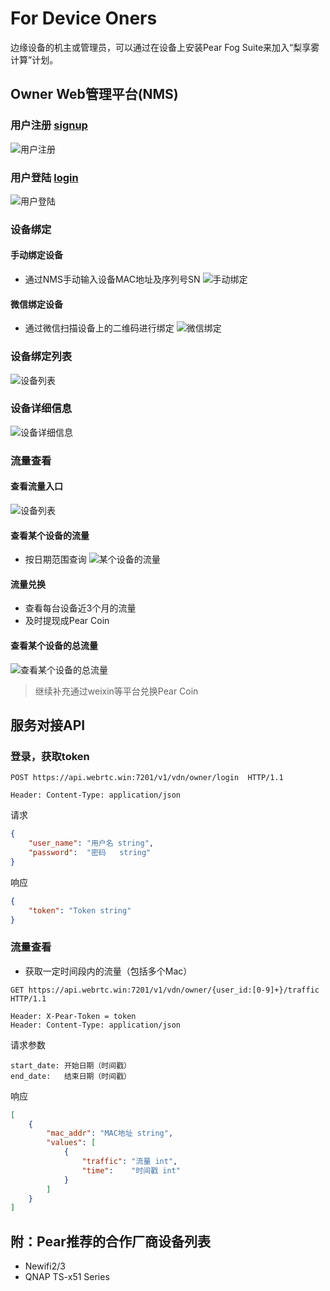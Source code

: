 # For Device Oners

 边缘设备的机主或管理员，可以通过在设备上安装Pear Fog Suite来加入“梨享雾计算”计划。

## Owner Web管理平台(NMS)

### 用户注册 [signup](https://nms.webrtc.win/site/signup)
![用户注册](fig/owner/nms_signup.png)

### 用户登陆 [login](https://nms.webrtc.win/site/login)
![用户登陆](fig/owner/nms_login.png)

### 设备绑定
#### 手动绑定设备
- 通过NMS手动输入设备MAC地址及序列号SN
![手动绑定](fig/owner/hand_bind.png)

#### 微信绑定设备
- 通过微信扫描设备上的二维码进行绑定
![微信绑定](fig/wechat_bind.png)

### 设备绑定列表
![设备列表](fig/owner/node_state.png)

### 设备详细信息
![设备详细信息](fig/owner/single_node_state.png)

### 流量查看
#### 查看流量入口
![设备列表](fig/owner/traffic_list.png)

#### 查看某个设备的流量
- 按日期范围查询
![某个设备的流量](fig/owner/traffic.png)

#### 流量兑换
- 查看每台设备近3个月的流量
- 及时提现成Pear Coin

#### 查看某个设备的总流量
![查看某个设备的总流量](fig/owner/total_traffic.png)

> 继续补充通过weixin等平台兑换Pear Coin


## 服务对接API

### 登录，获取token
```
POST https://api.webrtc.win:7201/v1/vdn/owner/login  HTTP/1.1

Header: Content-Type: application/json
```
请求
```json
{
    "user_name": "用户名 string",
    "password":  "密码   string"
}
```
响应
```json
{
    "token": "Token string"
}
```

### 流量查看
- 获取一定时间段内的流量（包括多个Mac）

```
GET https://api.webrtc.win:7201/v1/vdn/owner/{user_id:[0-9]+}/traffic  HTTP/1.1

Header: X-Pear-Token = token
Header: Content-Type: application/json
```
请求参数
```
start_date: 开始日期（时间戳）
end_date:   结束日期（时间戳）
```

响应
``` json
[
    {
        "mac_addr": "MAC地址 string",
        "values": [
            {
                "traffic": "流量 int",
                "time":    "时间戳 int"
            }
        ]
    }
]
```

## 附：Pear推荐的合作厂商设备列表
- Newifi2/3
- QNAP TS-x51 Series
